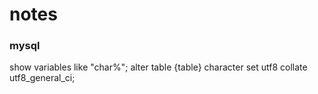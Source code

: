 # notes


### mysql
show variables like "char%";
alter table {table} character set utf8 collate utf8_general_ci;
